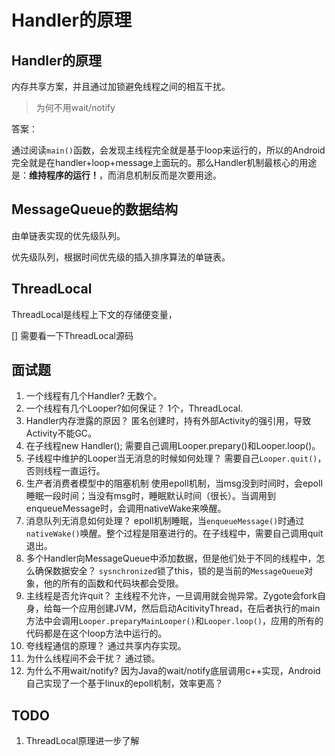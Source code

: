 # Handler的原理


## Handler的原理

内存共享方案，并且通过加锁避免线程之间的相互干扰。

>为何不用wait/notify

答案：

通过阅读`main()`函数，会发现主线程完全就是基于loop来运行的，所以的Android完全就是在handler+loop+message上面玩的。那么Handler机制最核心的用途是：**维持程序的运行！**，而消息机制反而是次要用途。

## MessageQueue的数据结构

由单链表实现的优先级队列。

优先级队列，根据时间优先级的插入排序算法的单链表。

## ThreadLocal

ThreadLocal是线程上下文的存储便变量，

[] 需要看一下ThreadLocal源码

## 面试题

1. 一个线程有几个Handler?
    无数个。
2. 一个线程有几个Looper?如何保证？
   1个，ThreadLocal.
3. Handler内存泄露的原因？
   匿名创建时，持有外部Activity的强引用，导致Activity不能GC。
4. 在子线程new Handler();
    需要自己调用Looper.prepary()和Looper.loop()。
5. 子线程中维护的Looper当无消息的时候如何处理？
   需要自己`Looper.quit()`，否则线程一直运行。
6. 生产者消费者模型中的阻塞机制
    使用epoll机制，当msg没到时间时，会epoll睡眠一段时间；当没有msg时，睡眠默认时间（很长）。当调用到enqueueMessage时，会调用nativeWake来唤醒。
7. 消息队列无消息如何处理？
    epoll机制睡眠，当`enqueueMessage()`时通过`nativeWake()`唤醒。整个过程是阻塞进行的。在子线程中，需要自己调用quit退出。
8. 多个Handler向MessageQueue中添加数据，但是他们处于不同的线程中，怎么确保数据安全？
   `sysnchronized`锁了this，锁的是当前的`MessageQueue`对象，他的所有的函数和代码块都会受限。
9. 主线程是否允许quit？
    主线程不允许，一旦调用就会抛异常。Zygote会fork自身，给每一个应用创建JVM，然后启动AcitivityThread，在后者执行的main方法中会调用`Looper.preparyMainLooper()`和`Looper.loop()`，应用的所有的代码都是在这个loop方法中运行的。
10. 夸线程通信的原理？
    通过共享内存实现。
11. 为什么线程间不会干扰？
    通过锁。
12. 为什么不用wait/notify?
    因为Java的wait/notify底层调用c++实现，Android自己实现了一个基于linux的epoll机制，效率更高？



## TODO

1. ThreadLocal原理进一步了解

